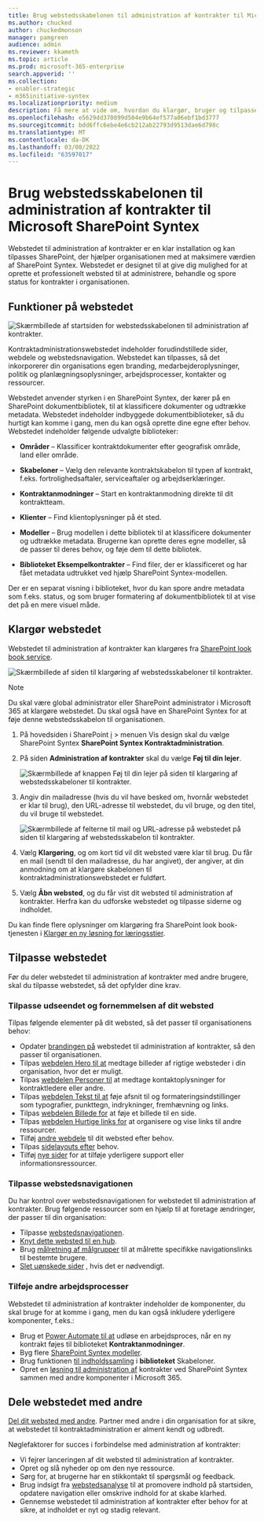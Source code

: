 ```yaml
---
title: Brug webstedsskabelonen til administration af kontrakter til Microsoft SharePoint Syntex
ms.author: chucked
author: chuckedmonson
manager: pamgreen
audience: admin
ms.reviewer: kkameth
ms.topic: article
ms.prod: microsoft-365-enterprise
search.appverid: ''
ms.collection:
- enabler-strategic
- m365initiative-syntex
ms.localizationpriority: medium
description: Få mere at vide om, hvordan du klargør, bruger og tilpasser webstedsskabelonen Til kontraktadministration i Microsoft SharePoint Syntex.
ms.openlocfilehash: e5629dd370899d504e9b64ef577a06ebf1bd3777
ms.sourcegitcommit: bdd6ffc6ebe4e6cb212ab22793d9513dae6d798c
ms.translationtype: MT
ms.contentlocale: da-DK
ms.lasthandoff: 03/08/2022
ms.locfileid: "63597017"
---
```

# <a name="use-the-contracts-management-site-template-for-microsoft-sharepoint-syntex"></a>Brug webstedsskabelonen til administration af kontrakter til Microsoft SharePoint Syntex

Webstedet til administration af kontrakter er en klar installation og kan tilpasses SharePoint, der hjælper organisationen med at maksimere værdien af SharePoint Syntex. Webstedet er designet til at give dig mulighed for at oprette et professionelt websted til at administrere, behandle og spore status for kontrakter i organisationen.

## <a name="features-of-the-site"></a>Funktioner på webstedet

![Skærmbillede af startsiden for webstedsskabelonen til administration af kontrakter.](../media/content-understanding/contracts-management-site-home-page.png)

Kontraktadministrationswebstedet indeholder forudindstillede sider, webdele og webstedsnavigation. Webstedet kan tilpasses, så det inkorporerer din organisations egen branding, medarbejderoplysninger, politik og planlægningsoplysninger, arbejdsprocesser, kontakter og ressourcer.

Webstedet anvender styrken i en SharePoint Syntex, der kører på en SharePoint dokumentbibliotek, til at klassificere dokumenter og udtrække metadata. Webstedet indeholder indbyggede dokumentbiblioteker, så du hurtigt kan komme i gang, men du kan også oprette dine egne efter behov. Webstedet indeholder følgende udvalgte biblioteker:

- **Områder** – Klassificer kontraktdokumenter efter geografisk område, land eller område.

- **Skabeloner** – Vælg den relevante kontraktskabelon til typen af kontrakt, f.eks. fortrolighedsaftaler, serviceaftaler og arbejdserklæringer.

- **Kontraktanmodninger** – Start en kontraktanmodning direkte til dit kontraktteam.

- **Klienter** – Find klientoplysninger på ét sted.

- **Modeller** – Brug modellen i dette bibliotek til at klassificere dokumenter og udtrække metadata. Brugerne kan oprette deres egne modeller, så de passer til deres behov, og føje dem til dette bibliotek.

- **Biblioteket Eksempelkontrakter** – Find filer, der er klassificeret og har fået metadata udtrukket ved hjælp SharePoint Syntex-modellen. 

Der er en separat visning i biblioteket, hvor du kan spore andre metadata som f.eks. status, og som bruger formatering af dokumentbibliotek til at vise det på en mere visuel måde.

## <a name="provision-the-site"></a>Klargør webstedet

Webstedet til administration af kontrakter kan klargøres fra [SharePoint look book service](https://lookbook.microsoft.com/).

![Skærmbillede af siden til klargøring af webstedsskabeloner til kontrakter.](../media/content-understanding/contracts-management-site-provisioning-page.png)

> [!NOTE]
> Du skal være global administrator eller SharePoint administrator i Microsoft 365 at klargøre webstedet. Du skal også have en SharePoint Syntex for at føje denne webstedsskabelon til organisationen.

1. På hovedsiden i SharePoint [i](https://lookbook.microsoft.com/) >  menuen Vis design skal du vælge SharePoint Syntex **SharePoint Syntex Kontraktadministration**.

2. På siden **Administration af kontrakter** skal du vælge **Føj til din lejer**.

    ![Skærmbillede af knappen Føj til din lejer på siden til klargøring af webstedsskabeloner til kontrakter.](../media/content-understanding/contracts-management-site-add-to-your-tenant.png)

3. Angiv din mailadresse (hvis du vil have besked om, hvornår webstedet er klar til brug), den URL-adresse til webstedet, du vil bruge, og den titel, du vil bruge til webstedet. 

    ![Skærmbillede af felterne til mail og URL-adresse på webstedet på siden til klargøring af webstedsskabelon til kontrakter.](../media/content-understanding/contracts-management-email-and-site-url.png)

4. Vælg **Klargøring**, og om kort tid vil dit websted være klar til brug. Du får en mail (sendt til den mailadresse, du har angivet), der angiver, at din anmodning om at klargøre skabelonen til kontraktadministrationswebstedet er fuldført.

5. Vælg **Åbn websted**, og du får vist dit websted til administration af kontrakter. Herfra kan du udforske webstedet og tilpasse siderne og indholdet. 

Du kan finde flere oplysninger om klargøring fra SharePoint look book-tjenesten i [Klargør en ny løsning for læringsstier](/office365/customlearning/custom_provision).

## <a name="customize-the-site"></a>Tilpasse webstedet

Før du deler webstedet til administration af kontrakter med andre brugere, skal du tilpasse webstedet, så det opfylder dine krav. 

### <a name="customize-the-look-and-feel-of-your-site"></a>Tilpasse udseendet og fornemmelsen af dit websted

Tilpas følgende elementer på dit websted, så det passer til organisationens behov:

- Opdater [brandingen på](https://support.microsoft.com/office/customize-your-sharepoint-site-320b43e5-b047-4fda-8381-f61e8ac7f59b) webstedet til administration af kontrakter, så den passer til organisationen.
- Tilpas [webdelen Hero til at](https://support.microsoft.com/office/use-the-hero-web-part-d57f449b-19a0-4b0d-8ce3-be5866430645) medtage billeder af rigtige websteder i din organisation, hvor det er muligt.
- Tilpas [webdelen Personer til](https://support.microsoft.com/office/show-people-profiles-on-your-page-with-the-people-web-part-7e52c5f6-2d72-48fa-a9d3-d2750765fa05) at medtage kontaktoplysninger for kontraktledere eller andre.
- Tilpas [webdelen Tekst til at](https://support.microsoft.com/office/add-text-and-tables-to-your-page-with-the-text-web-part-729c0aa1-bc0d-41e3-9cde-c60533f2c801) føje afsnit til og formateringsindstillinger som typografier, punkttegn, indrykninger, fremhævning og links.
- Tilpas [webdelen Billede for](https://support.microsoft.com/office/use-the-image-web-part-a63b335b-ad0a-4954-a65d-33c6af68beb2) at føje et billede til en side.
- Tilpas [webdelen Hurtige links for](https://support.microsoft.com/office/use-the-quick-links-web-part-e1df7561-209d-4362-96d4-469f85ab2a82) at organisere og vise links til andre ressourcer.
- Tilføj [andre webdele](https://support.microsoft.com/office/using-web-parts-on-sharepoint-pages-336e8e92-3e2d-4298-ae01-d404bbe751e0) til dit websted efter behov.
- Tilpas [sidelayouts efter](https://support.microsoft.com/office/add-sections-and-columns-on-a-sharepoint-modern-page-fc491eb4-f733-4825-8fe2-e1ed80bd0899) behov.
- Tilføj [nye sider](https://support.microsoft.com/office/create-and-use-modern-pages-on-a-sharepoint-site-b3d46deb-27a6-4b1e-87b8-df851e503dec) for at tilføje yderligere support eller informationsressourcer.

### <a name="customize-the-site-navigation"></a>Tilpasse webstedsnavigationen

Du har kontrol over webstedsnavigationen for webstedet til administration af kontrakter. Brug følgende ressourcer som en hjælp til at foretage ændringer, der passer til din organisation:

- Tilpasse [webstedsnavigationen](https://support.microsoft.com/office/customize-the-navigation-on-your-sharepoint-site-3cd61ae7-a9ed-4e1e-bf6d-4655f0bf25ca).
- [Knyt dette websted til en hub](https://support.microsoft.com/office/associate-a-sharepoint-site-with-a-hub-site-ae0009fd-af04-4d3d-917d-88edb43efc05).
- Brug [målretning af målgrupper](https://support.microsoft.com/office/target-navigation-news-and-files-to-specific-audiences-33d84cb6-14ed-4e53-a426-74c38ea32293) til at målrette specifikke navigationslinks til bestemte brugere. 
- [Slet uønskede sider](https://support.microsoft.com/office/delete-a-page-from-a-sharepoint-site-1d4197b8-31b6-460d-906b-3fb492a51db1) , hvis det er nødvendigt.


### <a name="add-other-workflows"></a>Tilføje andre arbejdsprocesser

Webstedet til administration af kontrakter indeholder de komponenter, du skal bruge for at komme i gang, men du kan også inkludere yderligere komponenter, f.eks.:

- Brug et [Power Automate til at](/power-automate/getting-started) udløse en arbejdsproces, når en ny kontrakt føjes til biblioteket **Kontraktanmodninger**.
- Byg flere [SharePoint Syntex modeller](/microsoft-365/contentunderstanding/#models).
- Brug funktionen [til indholdssamling](content-assembly.md) i **biblioteket** Skabeloner.
- Opret en [løsning til administration af](solution-manage-contracts-in-microsoft-365.md) kontrakter ved SharePoint Syntex sammen med andre komponenter i Microsoft 365.

## <a name="share-the-site-with-others"></a>Dele webstedet med andre

[Del dit websted med andre](https://support.microsoft.com/office/share-a-site-958771a8-d041-4eb8-b51c-afea2eae3658). Partner med andre i din organisation for at sikre, at webstedet til kontraktadministration er alment kendt og udbredt.

Nøglefaktorer for succes i forbindelse med administration af kontrakter:

- Vi fejrer lanceringen af dit websted til administration af kontrakter.
- Opret og slå nyheder op om den nye ressource.
- Sørg for, at brugerne har en stikkontakt til spørgsmål og feedback.
- Brug indsigt fra [webstedsanalyse](https://support.microsoft.com/office/view-usage-data-for-your-sharepoint-site-2fa8ddc2-c4b3-4268-8d26-a772dc55779e) til at promovere indhold på startsiden, opdatere navigation eller omskrive indhold for at skabe klarhed.
- Gennemse webstedet til administration af kontrakter efter behov for at sikre, at indholdet er nyt og stadig relevant.

